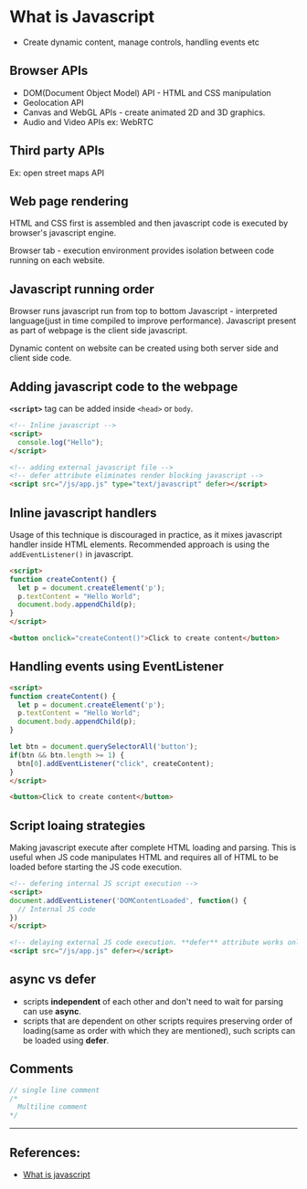 # What is Javascript
* Create dynamic content, manage controls, handling events etc

## Browser APIs
* DOM(Document Object Model) API - HTML and CSS manipulation
* Geolocation API
* Canvas and WebGL APIs - create animated 2D and 3D graphics.
* Audio and Video APIs ex: WebRTC

## Third party APIs
Ex: open street maps API

## Web page rendering
HTML and CSS first is assembled  and then javascript code is executed by browser's javascript engine.

Browser tab - execution environment provides isolation between code running on each website.

## Javascript running order
Browser runs javascript run from top to bottom
Javascript - interpreted language(just in time compiled to improve performance). Javascript present as part of webpage is the client side javascript.

Dynamic content on website can be created using both server side and client side code.

## Adding javascript code to the webpage
**`<script>`** tag can be added inside `<head>` or `body`. 
```HTML
<!-- Inline javascript -->
<script>
  console.log("Hello");
</script>

<!-- adding external javascript file -->
<!-- defer attribute eliminates render blocking javascript -->
<script src="/js/app.js" type="text/javascript" defer></script>
```

## Inline javascript handlers
Usage of this technique is discouraged in practice, as it mixes javascript handler inside HTML elements. Recommended approach is using the `addEventListener()` in javascript.

```HTML
<script>
function createContent() {
  let p = document.createElement('p');
  p.textContent = "Hello World";
  document.body.appendChild(p);
}
</script>

<button onclick="createContent()">Click to create content</button>
```

## Handling events using EventListener
```HTML
<script>
function createContent() {
  let p = document.createElement('p');
  p.textContent = "Hello World";
  document.body.appendChild(p);
}

let btn = document.querySelectorAll('button');
if(btn && btn.length >= 1) {
  btn[0].addEventListener("click", createContent);
}
</script>

<button>Click to create content</button>
```

## Script loaing strategies
Making javascript execute after complete HTML loading and parsing. This is useful when JS code manipulates HTML and requires all of HTML to be loaded before starting the JS code execution.

```HTML
<!-- defering internal JS script execution -->
<script>
document.addEventListener('DOMContentLoaded', function() {
  // Internal JS code
})
</script>

<!-- delaying external JS code execution. **defer** attribute works only for external javascript-->
<script src="/js/app.js" defer></script>
```

## async vs defer
* scripts **independent** of each other and don't need to wait for parsing can use **async**.
* scripts that are dependent on other scripts requires preserving order of loading(same as order with which they are mentioned), such scripts can be loaded using **defer**.


## Comments
```Javascript
// single line comment
/*
  Multiline comment
*/
```

---

## References:
* [What is javascript](https://developer.mozilla.org/en-US/docs/Learn/JavaScript/First_steps/What_is_JavaScript)